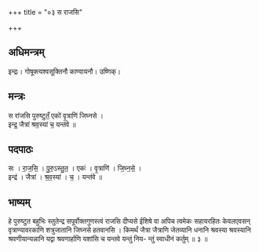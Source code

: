 +++
title = "०३ स राजसि"

+++
## अधिमन्त्रम्
इन्द्रः। गोषूक्त्यश्वसूक्तिनौ काण्वायनौ। उष्णिक्।

## मन्त्रः
स रा॑जसि पुरुष्टुतँ॒ एको॑ वृ॒त्राणि॑ जिघ्नसे ।  
इन्द्र॒ जैत्रा॑ श्रव॒स्या॑ च॒ यन्त॑वे ॥

## पदपाठः
सः । रा॒ज॒सि॒ । पु॒रु॒ऽस्तु॒त॒ । एकः॑ । वृ॒त्राणि॑ । जि॒घ्न॒से॒ ।  
इन्द्र॑ । जैत्रा॑ । श्र॒व॒स्या॑ । च॒ । यन्त॑वे ॥

## भाष्यम्
हे पुरुष्टुत बहुभिः स्तुतेन्द्र सपूर्वोक्तगुणस्त्वं राजसि दीप्यसे ईशिषे वा अपिच त्वमेकः सहायरहितः केवलएवसन् वृत्राण्यावरकाणि शत्रुजातानि जिघ्नसे हतवानसि । किमर्थं जैत्रा जैत्राणि जेतव्यानि धनानि श्रवस्या श्रवस्यानि श्रवणीयान्यन्नानि यद्वा श्रवणार्हाणि यशांसि च यन्तवे यन्तुं निय- न्तुं स्वाधीनं कर्तुम् ॥ ३ ॥